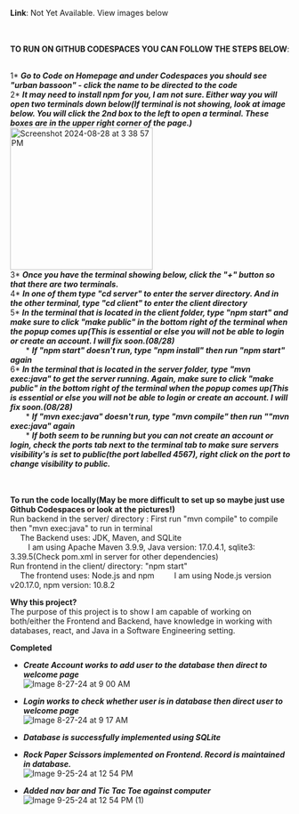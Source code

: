 **Link**: Not Yet Available. View images below  <br/><br/><br/>

**TO RUN ON GITHUB CODESPACES YOU CAN FOLLOW THE STEPS BELOW**:  <br/><br/>

1* ***Go to Code on Homepage and under Codespaces you should see "urban bassoon" - click the name to be directed to the code***  <br/>
2* ***It may need to install npm for you, I am not sure. Either way you will open two terminals down below(If terminal is not showing, look at image below. You will click the 2nd box to the left to open a terminal. These boxes are in the upper right corner of the page.)***  <br/>
<img width="256" alt="Screenshot 2024-08-28 at 3 38 57 PM" src="https://github.com/user-attachments/assets/e72f7181-1857-4a06-92c1-e60afc9e993e"> <br/>
3* ***Once you have the terminal showing below, click the "+" button so that there are two terminals.***  <br/>
4* ***In one of them type "cd server" to enter the server directory. And in the other terminal, type "cd client" to enter the client directory***  <br/>
5* ***In the terminal that is located in the client folder, type "npm start" and make sure to click "make public" in the bottom right of the terminal when the popup comes up(This is essential or else you will not be able to login or create an account. I will fix soon.(08/28)***  <br/>
&emsp;&emsp;* ***If "npm start" doesn't run, type "npm install" then run "npm start" again***  <br/>
6* ***In the terminal that is located in the server folder, type "mvn exec:java" to get the server running. Again, make sure to click "make public" in the bottom right of the terminal when the popup comes up(This is essential or else you will not be able to login or create an account. I will fix soon.(08/28)*** <br/>
&emsp;&emsp;* ***If "mvn exec:java" doesn't run, type "mvn compile" then run ""mvn exec:java" again***  <br/>
&emsp;&emsp;* ***If both seem to be running but you can not create an account or login, check the ports tab next to the terminal tab to make sure servers visibility's is set to public(the port labelled 4567), right click on the port to change visibility to public.***  <br/><br/><br/>


**To run the code locally(May be more difficult to set up so maybe just use Github Codespaces or look at the pictures!)**  <br/>
Run backend in the server/ directory : First run "mvn compile" to compile then "mvn exec:java" to run in terminal  <br/>
&emsp; The Backend uses: JDK, Maven, and SQLite  <br>
&emsp;&emsp; I am using Apache Maven 3.9.9, Java version: 17.0.4.1, sqlite3: 3.39.5(Check pom.xml in server for other dependencies)  <br>
Run frontend in the client/ directory: "npm start"  <br>
&emsp; The frontend uses: Node.js and npm
&emsp;&emsp; I am using Node.js version v20.17.0, npm version: 10.8.2  <br>


**Why this project?**  <br/>
The purpose of this project is to show I am capable of working on both/either the Frontend and Backend, have knowledge in working with databases, react, and Java in a Software Engineering setting.


**Completed**  <br/>
* ***Create Account works to add user to the database then direct to welcome page***  <br/>
![Image 8-27-24 at 9 00 AM](https://github.com/user-attachments/assets/18d2661e-02f3-4668-b0d3-c2855f779c4c)

* ***Login works to check whether user is in database then direct user to welcome page***  <br/>
![Image 8-27-24 at 9 17 AM](https://github.com/user-attachments/assets/1a9b30dc-af94-4451-8cb8-d886b3623f16)

* ***Database is successfully implemented using SQLite***  </br>

* ***Rock Paper Scissors implemented on Frontend. Record is maintained in database.***  <br/>
![Image 9-25-24 at 12 54 PM](https://github.com/user-attachments/assets/6b86bb98-b4cf-423f-8eee-d8818c221052)

* ***Added nav bar and Tic Tac Toe against computer***  </br>
![Image 9-25-24 at 12 54 PM (1)](https://github.com/user-attachments/assets/2cf1e9da-10f5-4fca-bb0c-57837a1216e2)






